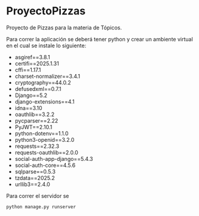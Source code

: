 # ProyectoPizzas
Proyecto de Pizzas para la materia de Tópicos.

Para correr la aplicación se deberá tener python y crear un ambiente virtual en el cual se instale lo siguiente:

- asgiref==3.8.1
- certifi==2025.1.31
- cffi==1.17.1
- charset-normalizer==3.4.1
- cryptography==44.0.2
- defusedxml==0.7.1
- Django==5.2
- django-extensions==4.1
- idna==3.10
- oauthlib==3.2.2
- pycparser==2.22
- PyJWT==2.10.1
- python-dotenv==1.1.0
- python3-openid==3.2.0
- requests==2.32.3
- requests-oauthlib==2.0.0
- social-auth-app-django==5.4.3
- social-auth-core==4.5.6
- sqlparse==0.5.3
- tzdata==2025.2
- urllib3==2.4.0

Para correr el servidor se 

```bash
python manage.py runserver